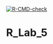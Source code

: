   <!-- badges: start -->
  [![R-CMD-check](https://github.com/Tsunami705/R_Lab_5/actions/workflows/R-CMD-check.yaml/badge.svg)](https://github.com/Tsunami705/R_Lab_5/actions/workflows/R-CMD-check.yaml)
  <!-- badges: end -->
  # R_Lab_5
